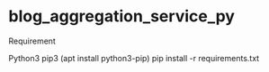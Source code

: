 # blog_aggregation_service_py


Requirement

Python3
pip3 (apt install python3-pip)
pip install -r requirements.txt


